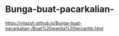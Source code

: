 # Bunga-buat-pacarkalian-

https://viiazuh.github.io/Bunga-buat-pacarkalian-/Buat%20wanita%20tercantik.html
